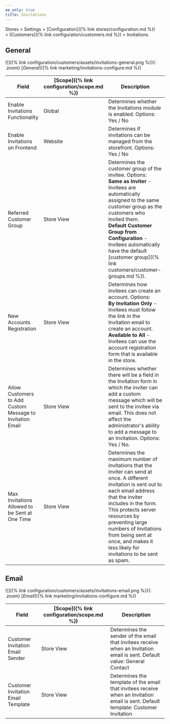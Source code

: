 ```yaml
---
ee_only: true
title: Invitations
---
```


Stores > Settings > [Configuration]({% link stores/configuration.md %}) > [Customers]({% link configuration/customers.md %}) > Invitations

## General

![]({% link configuration/customers/assets/invitations-general.png %}){: .zoom}
[_General_]({% link marketing/invitations-configure.md %})

|Field|[Scope]({% link configuration/scope.md %})|Description|
|--- |--- |--- |
|Enable Invitations Functionality|Global|Determines whether the Invitations module is enabled. Options: Yes / No|
|Enable Invitations on Frontend|Website|Determines if invitations can be managed from the storefront. Options: Yes / No|
|Referred Customer Group|Store View|Determines the customer group of the invitee. Options: <br/>**Same as Inviter** - Invitees are automatically assigned to the same customer group as the customers who invited them. <br/>**Default Customer Group from Configuration** - Invitees automatically have the default [customer group]({% link customers/customer-groups.md %}).|
|New Accounts Registration|Store View|Determines how invitees can create an account. Options: <br/>**By Invitation Only** -  Invitees must follow the link in the Invitation email to create an account. <br/>**Available to All** - Invitees can use the account registration form that is available in the store.|
|Allow Customers to Add Custom Message to Invitation Email|Store View|Determines whether there will be a field in the Invitation form in which the inviter can add a custom message which will be sent to the invitee via email. This does not affect the administrator's ability to add a message to an Invitation. Options: Yes / No.|
|Max Invitations Allowed to be Sent at One Time|Store View|Determines the maximum number of invitations that the inviter can send at once. A different invitation is sent out to each email address that the inviter includes in the form. This protects server resources by preventing large numbers of Invitations from being sent at once, and makes it less likely for invitations to be sent as spam.|

## Email

![]({% link configuration/customers/assets/invitations-email.png %}){: .zoom}
[_Email_]({% link marketing/invitations-configure.md %})

|Field|[Scope]({% link configuration/scope.md %})|Description|
|--- |--- |--- |
|Customer Invitation Email Sender|Store View|Determines the sender of the email that invitees receive when an Invitation email is sent. Default value: General Contact|
|Customer Invitation Email Template|Store View|Determines the template of the email that invitees receive when an Invitation email is sent. Default template: Customer Invitation|
